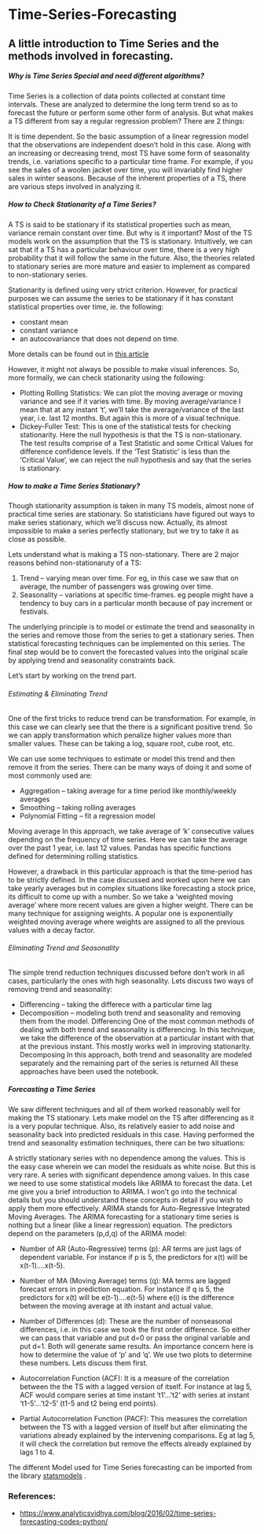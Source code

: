 # Time-Series-Forecasting

## A little introduction  to Time Series and the methods involved in forecasting.

##### Why is Time Series Special and need different algorithms?
Time Series is a collection of data points collected at constant time intervals. These are analyzed to determine the long term trend so as to forecast the future or perform some other form of analysis. But what makes a TS different from say a regular regression problem? There are 2 things:

It is time dependent. So the basic assumption of a linear regression model that the observations are independent doesn’t hold in this case.
Along with an increasing or decreasing trend, most TS have some form of seasonality trends, i.e. variations specific to a particular time frame. For example, if you see the sales of a woolen jacket over time, you will invariably find higher sales in winter seasons.
Because of the inherent properties of a TS, there are various steps involved in analyzing it. 

##### How to Check Stationarity of a Time Series?
A TS is said to be stationary if its statistical properties such as mean, variance remain constant over time. But why is it important? Most of the TS models work on the assumption that the TS is stationary. Intuitively, we can sat that if a TS has a particular behaviour over time, there is a very high probability that it will follow the same in the future. Also, the theories related to stationary series are more mature and easier to implement as compared to non-stationary series.

Stationarity is defined using very strict criterion. However, for practical purposes we can assume the series to be stationary if it has constant statistical properties over time, ie. the following:
- constant mean
- constant variance
- an autocovariance that does not depend on time.

More details can be found out in [this article](https://www.analyticsvidhya.com/blog/2015/12/complete-tutorial-time-series-modeling/)

However, it might not always be possible to make visual inferences. So, more formally, we can check stationarity using the following:

- Plotting Rolling Statistics: We can plot the moving average or moving variance and see if it varies with time. By moving average/variance I mean that at any instant ‘t’, we’ll take the average/variance of the last year, i.e. last 12 months. But again this is more of a visual technique.
- Dickey-Fuller Test: This is one of the statistical tests for checking stationarity. Here the null hypothesis is that the TS is non-stationary. The test results comprise of a Test Statistic and some Critical Values for difference confidence levels. If the ‘Test Statistic’ is less than the ‘Critical Value’, we can reject the null hypothesis and say that the series is stationary. 


##### How to make a Time Series Stationary?
Though stationarity assumption is taken in many TS models, almost none of practical time series are stationary. So statisticians have figured out ways to make series stationary, which we’ll discuss now. Actually, its almost impossible to make a series perfectly stationary, but we try to take it as close as possible.

Lets understand what is making a TS non-stationary. There are 2 major reasons behind non-stationaruty of a TS:
1. Trend – varying mean over time. For eg, in this case we saw that on average, the number of passengers was growing over time.
2. Seasonality – variations at specific time-frames. eg people might have a tendency to buy cars in a particular month because of pay increment or festivals.

The underlying principle is to model or estimate the trend and seasonality in the series and remove those from the series to get a stationary series. Then statistical forecasting techniques can be implemented on this series. The final step would be to convert the forecasted values into the original scale by applying trend and seasonality constraints back.

Let’s start by working on the trend part.

###### Estimating & Eliminating Trend
One of the first tricks to reduce trend can be transformation. For example, in this case we can clearly see that the there is a significant positive trend. So we can apply transformation which penalize higher values more than smaller values. These can be taking a log, square root, cube root, etc. 

We can use some techniques to estimate or model this trend and then remove it from the series. There can be many ways of doing it and some of most commonly used are:
- Aggregation – taking average for a time period like monthly/weekly averages
- Smoothing – taking rolling averages
- Polynomial Fitting – fit a regression model

Moving average
In this approach, we take average of ‘k’ consecutive values depending on the frequency of time series. Here we can take the average over the past 1 year, i.e. last 12 values. Pandas has specific functions defined for determining rolling statistics.

However, a drawback in this particular approach is that the time-period has to be strictly defined. In the case discussed and worked upon here we can take yearly averages but in complex situations like forecasting a stock price, its difficult to come up with a number. So we take a ‘weighted moving average’ where more recent values are given a higher weight. There can be many technique for assigning weights. A popular one is exponentially weighted moving average where weights are assigned to all the previous values with a decay factor. 

###### Eliminating Trend and Seasonality
The simple trend reduction techniques discussed before don’t work in all cases, particularly the ones with high seasonality. Lets discuss two ways of removing trend and seasonality:

- Differencing – taking the differece with a particular time lag
- Decomposition – modeling both trend and seasonality and removing them from the model.
Differencing
One of the most common methods of dealing with both trend and seasonality is differencing. In this technique, we take the difference of the observation at a particular instant with that at the previous instant. This mostly works well in improving stationarity.
Decomposing
In this approach, both trend and seasonality are modeled separately and the remaining part of the series is returned
All these approaches have been used the notebook.

##### Forecasting a Time Series
We saw different techniques and all of them worked reasonably well for making the TS stationary. Lets make model on the TS after differencing as it is a very popular technique. Also, its relatively easier to add noise and seasonality back into predicted residuals in this case. Having performed the trend and seasonality estimation techniques, there can be two situations:

A strictly stationary series with no dependence among the values. This is the easy case wherein we can model the residuals as white noise. But this is very rare.
A series with significant dependence among values. In this case we need to use some statistical models like ARIMA to forecast the data.
Let me give you a brief introduction to ARIMA. I won’t go into the technical details but you should understand these concepts in detail if you wish to apply them more effectively. ARIMA stands for Auto-Regressive Integrated Moving Averages. The ARIMA forecasting for a stationary time series is nothing but a linear (like a linear regression) equation. The predictors depend on the parameters (p,d,q) of the ARIMA model:

- Number of AR (Auto-Regressive) terms (p): AR terms are just lags of dependent variable. For instance if p is 5, the predictors for x(t) will be x(t-1)….x(t-5).
- Number of MA (Moving Average) terms (q): MA terms are lagged forecast errors in prediction equation. For instance if q is 5, the predictors for x(t) will be e(t-1)….e(t-5) where e(i) is the difference between the moving average at ith instant and actual value.
- Number of Differences (d): These are the number of nonseasonal differences, i.e. in this case we took the first order difference. So either we can pass that variable and put d=0 or pass the original variable and put d=1. Both will generate same results.
An importance concern here is how to determine the value of ‘p’ and ‘q’. We use two plots to determine these numbers. Lets discuss them first.

- Autocorrelation Function (ACF): It is a measure of the correlation between the the TS with a lagged version of itself. For instance at lag 5, ACF would compare series at time instant ‘t1’…’t2’ with series at instant ‘t1-5’…’t2-5’ (t1-5 and t2 being end points).
- Partial Autocorrelation Function (PACF): This measures the correlation between the TS with a lagged version of itself but after eliminating the variations already explained by the intervening comparisons. Eg at lag 5, it will check the correlation but remove the effects already explained by lags 1 to 4.

The different Model used for Time Series forecasting can be imported from the library [statsmodels](https://www.statsmodels.org/stable/index.html) .


### References:
- https://www.analyticsvidhya.com/blog/2016/02/time-series-forecasting-codes-python/

